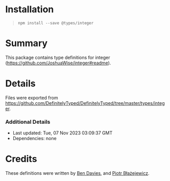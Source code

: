 # Installation
> `npm install --save @types/integer`

# Summary
This package contains type definitions for integer (https://github.com/JoshuaWise/integer#readme).

# Details
Files were exported from https://github.com/DefinitelyTyped/DefinitelyTyped/tree/master/types/integer.

### Additional Details
 * Last updated: Tue, 07 Nov 2023 03:09:37 GMT
 * Dependencies: none

# Credits
These definitions were written by [Ben Davies](https://github.com/Morfent), and [Piotr Błażejewicz](https://github.com/peterblazejewicz).
